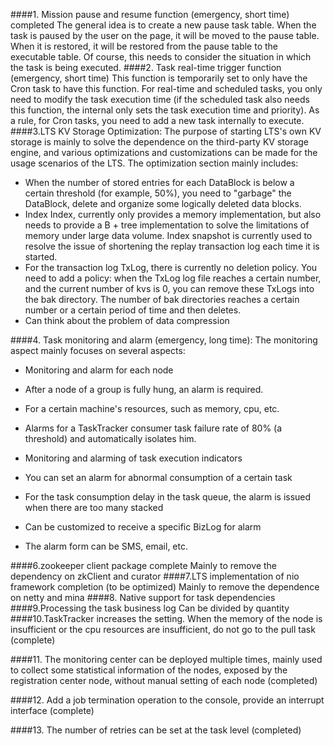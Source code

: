 ####1. Mission pause and resume function (emergency, short time) completed
The general idea is to create a new pause task table. When the task is paused by the user on the page, it will be moved to the pause table. When it is restored, it will be restored from the pause table to the executable table. Of course, this needs to consider the situation in which the task is being executed.
####2. Task real-time trigger function (emergency, short time)
This function is temporarily set to only have the Cron task to have this function. For real-time and scheduled tasks, you only need to modify the task execution time (if the scheduled task also needs this function, the internal only sets the task execution time and priority). As a rule, for Cron tasks, you need to add a new task internally to execute.
####3.LTS KV Storage Optimization:
The purpose of starting LTS's own KV storage is mainly to solve the dependence on the third-party KV storage engine, and various optimizations and customizations can be made for the usage scenarios of the LTS. The optimization section mainly includes:

* When the number of stored entries for each DataBlock is below a certain threshold (for example, 50%), you need to "garbage" the DataBlock, delete and organize some logically deleted data blocks.
* Index Index, currently only provides a memory implementation, but also needs to provide a B + tree implementation to solve the limitations of memory under large data volume. Index snapshot is currently used to resolve the issue of shortening the replay transaction log each time it is started.
* For the transaction log TxLog, there is currently no deletion policy. You need to add a policy: when the TxLog log file reaches a certain number, and the current number of kvs is 0, you can remove these TxLogs into the bak directory. The number of bak directories reaches a certain number or a certain period of time and then deletes.
* Can think about the problem of data compression

####4. Task monitoring and alarm (emergency, long time):
The monitoring aspect mainly focuses on several aspects:

* Monitoring and alarm for each node
* After a node of a group is fully hung, an alarm is required.
* For a certain machine's resources, such as memory, cpu, etc.
* Alarms for a TaskTracker consumer task failure rate of 80% (a threshold) and automatically isolates him.

* Monitoring and alarming of task execution indicators
* You can set an alarm for abnormal consumption of a certain task
* For the task consumption delay in the task queue, the alarm is issued when there are too many stacked
* Can be customized to receive a specific BizLog for alarm
* The alarm form can be SMS, email, etc.

####6.zookeeper client package complete
Mainly to remove the dependency on zkClient and curator
####7.LTS implementation of nio framework completion (to be optimized)
Mainly to remove the dependence on netty and mina
####8. Native support for task dependencies
####9.Processing the task business log
Can be divided by quantity
####10.TaskTracker increases the setting. When the memory of the node is insufficient or the cpu resources are insufficient, do not go to the pull task (complete)

####11. The monitoring center can be deployed multiple times, mainly used to collect some statistical information of the nodes, exposed by the registration center node, without manual setting of each node (completed)

####12. Add a job termination operation to the console, provide an interrupt interface (complete)

####13. The number of retries can be set at the task level (completed)
